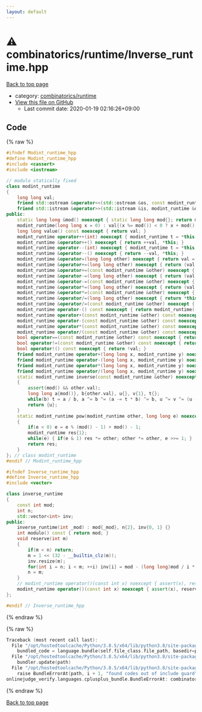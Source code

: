 ```yaml
---
layout: default
---
```


<!-- mathjax config similar to math.stackexchange -->
<script type="text/javascript" async
  src="https://cdnjs.cloudflare.com/ajax/libs/mathjax/2.7.5/MathJax.js?config=TeX-MML-AM_CHTML">
</script>
<script type="text/x-mathjax-config">
  MathJax.Hub.Config({
    TeX: { equationNumbers: { autoNumber: "AMS" }},
    tex2jax: {
      inlineMath: [ ['$','$'] ],
      processEscapes: true
    },
    "HTML-CSS": { matchFontHeight: false },
    displayAlign: "left",
    displayIndent: "2em"
  });
</script>

<script type="text/javascript" src="https://cdnjs.cloudflare.com/ajax/libs/jquery/3.4.1/jquery.min.js"></script>
<script src="https://cdn.jsdelivr.net/npm/jquery-balloon-js@1.1.2/jquery.balloon.min.js" integrity="sha256-ZEYs9VrgAeNuPvs15E39OsyOJaIkXEEt10fzxJ20+2I=" crossorigin="anonymous"></script>
<script type="text/javascript" src="../../../assets/js/copy-button.js"></script>
<link rel="stylesheet" href="../../../assets/css/copy-button.css" />


# :warning: combinatorics/runtime/Inverse_runtime.hpp

<a href="../../../index.html">Back to top page</a>

* category: <a href="../../../index.html#16433cc04c471e1e6dbf9e346eeaab28">combinatorics/runtime</a>
* <a href="{{ site.github.repository_url }}/blob/master/combinatorics/runtime/Inverse_runtime.hpp">View this file on GitHub</a>
    - Last commit date: 2020-01-19 02:16:26+09:00




## Code

<a id="unbundled"></a>
{% raw %}
```cpp
#ifndef Modint_runtime_hpp
#define Modint_runtime_hpp
#include <cassert>
#include <iostream>

// modulo statically fixed
class modint_runtime
{
    long long val;
    friend std::ostream &operator<<(std::ostream &os, const modint_runtime &other) noexcept { return os << other.val; }
    friend std::istream &operator>>(std::istream &is, modint_runtime &other) noexcept { long long val; other = modint_runtime((is >> val, val)); return is; }
public:
    static long long &mod() noexcept { static long long mod{}; return mod; }
    modint_runtime(long long x = 0) : val{(x %= mod()) < 0 ? x + mod() : x} {}
    long long value() const noexcept { return val; }
    modint_runtime operator++(int) noexcept { modint_runtime t = *this; return ++val, t; }
    modint_runtime &operator++() noexcept { return ++val, *this; }
    modint_runtime operator--(int) noexcept { modint_runtime t = *this; return --val, t; }
    modint_runtime &operator--() noexcept { return --val, *this; }
    modint_runtime &operator=(long long other) noexcept { return val = (other %= mod()) < 0 ? other + mod() : other, *this; }
    modint_runtime &operator+=(long long other) noexcept { return (val += other % mod()) < mod() ? 0 : val -= mod(), *this; }
    modint_runtime &operator+=(const modint_runtime &other) noexcept { return (val += other.val) < mod() ? 0 : val -= mod(), *this; }
    modint_runtime &operator-=(long long other) noexcept { return (val += mod() - other % mod()) < mod() ? 0 : val -= mod(), *this; }
    modint_runtime &operator-=(const modint_runtime &other) noexcept { return (val += mod() - other.val) < mod() ? 0 : val -= mod(), *this; }
    modint_runtime &operator*=(long long other) noexcept { return (val *= other % mod()) %= mod(), *this; }
    modint_runtime &operator*=(const modint_runtime &other) noexcept { return (val *= other.val) %= mod(), *this; }
    modint_runtime &operator/=(long long other) noexcept { return *this *= inverse(other); }
    modint_runtime &operator/=(const modint_runtime &other) noexcept { return *this *= inverse(other); }
    modint_runtime operator-() const noexcept { return modint_runtime(-val); }
    modint_runtime operator+(const modint_runtime &other) const noexcept { return modint_runtime{*this} += other; }
    modint_runtime operator-(const modint_runtime &other) const noexcept { return modint_runtime{*this} -= other; }
    modint_runtime operator*(const modint_runtime &other) const noexcept { return modint_runtime{*this} *= other; }
    modint_runtime operator/(const modint_runtime &other) const noexcept { return modint_runtime{*this} /= other; }
    bool operator==(const modint_runtime &other) const noexcept { return val == other.val; }
    bool operator!=(const modint_runtime &other) const noexcept { return val != other.val; }
    bool operator!() const noexcept { return !val; }
    friend modint_runtime operator+(long long x, modint_runtime y) noexcept { return {x + y.val}; }
    friend modint_runtime operator-(long long x, modint_runtime y) noexcept { return {x - y.val}; }
    friend modint_runtime operator*(long long x, modint_runtime y) noexcept { return {x % mod() * y.val}; }
    friend modint_runtime operator/(long long x, modint_runtime y) noexcept { return {x % mod() * inverse(y).val}; }
    static modint_runtime inverse(const modint_runtime &other) noexcept
    {
        assert(mod() && other.val);
        long long a{mod()}, b{other.val}, u{}, v{1}, t{};
        while(b) t = a / b, a ^= b ^= (a -= t * b) ^= b, u ^= v ^= (u -= t * v) ^= v;
        return {u};
    }
    static modint_runtime pow(modint_runtime other, long long e) noexcept
    {
        if(e < 0) e = e % (mod() - 1) + mod() - 1;
        modint_runtime res{1};
        while(e) { if(e & 1) res *= other; other *= other, e >>= 1; }
        return res;
    }
}; // class modint_runtime
#endif // Modint_runtime_hpp

#ifndef Inverse_runtime_hpp
#define Inverse_runtime_hpp
#include <vector>

class inverse_runtime
{
    const int mod;
    int n;
    std::vector<int> inv;
public:
    inverse_runtime(int _mod) : mod{_mod}, n{2}, inv{0, 1} {}
    int modulo() const { return mod; }
    void reserve(int m)
    {
        if(m < n) return;
        m = 1 << (32 - __builtin_clz(m));
        inv.resize(m);
        for(int i = n; i < m; ++i) inv[i] = mod - (long long)mod / i * inv[mod % i] % mod;
        n = m;
    }
    // modint_runtime operator()(const int x) noexcept { assert(x), reserve(x); return {inv[x], mod}; }
    modint_runtime operator()(const int x) noexcept { assert(x), reserve(x); return {inv[x]}; }
};

#endif // Inverse_runtime_hpp

```
{% endraw %}

<a id="bundled"></a>
{% raw %}
```cpp
Traceback (most recent call last):
  File "/opt/hostedtoolcache/Python/3.8.5/x64/lib/python3.8/site-packages/onlinejudge_verify/docs.py", line 349, in write_contents
    bundled_code = language.bundle(self.file_class.file_path, basedir=pathlib.Path.cwd())
  File "/opt/hostedtoolcache/Python/3.8.5/x64/lib/python3.8/site-packages/onlinejudge_verify/languages/cplusplus.py", line 185, in bundle
    bundler.update(path)
  File "/opt/hostedtoolcache/Python/3.8.5/x64/lib/python3.8/site-packages/onlinejudge_verify/languages/cplusplus_bundle.py", line 282, in update
    raise BundleErrorAt(path, i + 1, "found codes out of include guard")
onlinejudge_verify.languages.cplusplus_bundle.BundleErrorAt: combinatorics/runtime/Inverse_runtime.hpp: line 57: found codes out of include guard

```
{% endraw %}

<a href="../../../index.html">Back to top page</a>

